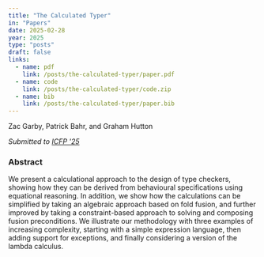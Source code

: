 ```yaml
---
title: "The Calculated Typer"
in: "Papers"
date: 2025-02-28
year: 2025
type: "posts"
draft: false
links:
  - name: pdf
    link: /posts/the-calculated-typer/paper.pdf
  - name: code
    link: /posts/the-calculated-typer/code.zip
  - name: bib
    link: /posts/the-calculated-typer/paper.bib
---
```


Zac Garby, Patrick Bahr, and Graham Hutton

*Submitted to [ICFP '25](https://icfp25.sigplan.org)*

### Abstract

We present a calculational approach to the design of type checkers,
showing how they can be derived from behavioural specifications using equational
reasoning.  In addition, we show how the calculations can be simplified by
taking an algebraic approach based on fold fusion, and further improved by
taking a constraint-based approach to solving and composing fusion
preconditions.  We illustrate our methodology with three examples of increasing
complexity, starting with a simple expression language, then adding support for
exceptions, and finally considering a version of the lambda calculus.
